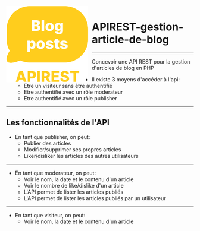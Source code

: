 <img  style="float: left; margin: 0 10px 0 0; " alt="" src="./ressources/logo_api.png">



# APIREST-gestion-article-de-blog

---

Concevoir une API REST pour la gestion d'articles de blog en PHP

* Il existe 3 moyens d'accéder à l'api:
    * Etre un visiteur sans être authentifié
    * Etre authentifié avec un rôle moderateur
    * Etre authentifié avec un rôle publisher 

****
## Les fonctionnalités de l'API
* En tant que publisher, on peut:
    *  Publier des articles
    *  Modifier/supprimer ses propres articles
    * Liker/disliker les articles des autres utilisateurs

----
* En tant que moderateur, on peut:
    * Voir le nom, la date et le contenu d'un article
    * Voir le nombre de like/dislike d'un article
    * L'API permet de lister les articles publiés
    * L'API permet de lister les articles publiés par un utilisateur

----
* En tant que visiteur, on peut:
    * Voir le nom, la date et le contenu d'un article
